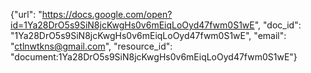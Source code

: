 {"url": "https://docs.google.com/open?id=1Ya28DrO5s9SiN8jcKwgHs0v6mEiqLoOyd47fwm0S1wE", "doc_id": "1Ya28DrO5s9SiN8jcKwgHs0v6mEiqLoOyd47fwm0S1wE", "email": "ctlnwtkns@gmail.com", "resource_id": "document:1Ya28DrO5s9SiN8jcKwgHs0v6mEiqLoOyd47fwm0S1wE"}